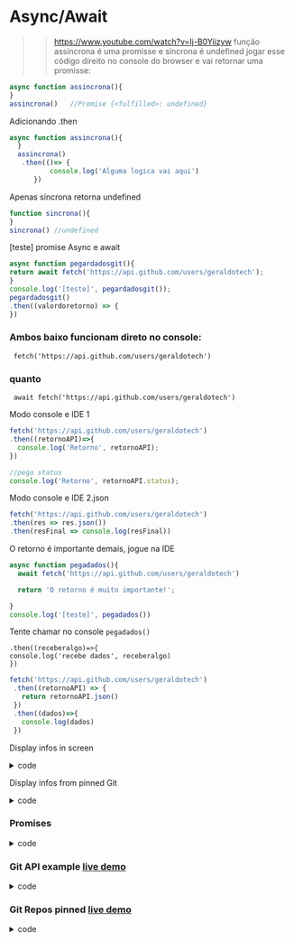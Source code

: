 # Async/Await

>>https://www.youtube.com/watch?v=Ij-B0Yiizyw
função assíncrona é uma promisse e síncrona é undefined 
jogar esse código direito no console do browser e vai retornar uma promisse:

```js
async function assincrona(){
}
assincrona()   //Promise {<fulfilled>: undefined}
```

Adicionando .then
```js
async function assincrona(){
  }
  assincrona()
   .then(()=> {
          console.log('Alguma logica vai aqui')
      })
```

Apenas síncrona retorna undefined

```js
function sincrona(){
}
sincrona() //undefined 

```

[teste] promise Async e await
```js
async function pegardadosgit(){
return await fetch('https://api.github.com/users/geraldotech');
}
console.log('[teste]', pegardadosgit());
pegardadosgit()
.then((valordoretorno) => {
})
```

### Ambos baixo funcionam direto no console:
     fetch('https://api.github.com/users/geraldotech')

### quanto
     await fetch('https://api.github.com/users/geraldotech')


Modo console e IDE 1
```js
fetch('https://api.github.com/users/geraldotech')
.then((retornoAPI)=>{
  console.log('Retorno', retornoAPI);
})

//pega status
console.log('Retorno', retornoAPI.status);
```

Modo console e IDE 2.json
```js
fetch('https://api.github.com/users/geraldotech')
.then(res => res.json())
.then(resFinal => console.log(resFinal))
```


O retorno é importante demais, jogue na IDE

```js
async function pegadados(){
  await fetch('https://api.github.com/users/geraldotech')

  return 'O retorno é muito importante!';

}
console.log('[teste]', pegadados())
```
Tente chamar no console `pegadados()`


```
.then((receberalgo)=>{
console.log('recebe dados', receberalgo)
})
```


```js
fetch('https://api.github.com/users/geraldotech')
 .then((retornoAPI) => {
   return retornoAPI.json()
 })
 .then((dados)=>{
   console.log(dados)
 })
 ```

Display infos in screen

<details>
<summary>code</summary>

```js
// api url
const api_url =
  "https://api.github.com/users/geraldotech";

// Defining async function
async function getapi(url) {
  
  // Storing response
  const response = await fetch(url);
  
  // Storing data in form of JSON
  var data = await response.json();
  console.log(data);
  if (response) {
  }
  show(data);
}
// Calling that async function
getapi(api_url);


function show(data){
  console.log(data.login)
  document.getElementById("root").innerHTML = data.login;
}
```

</details>

Display infos from pinned Git

<details>
<summary>code</summary>

```js
async function getgit(info){
const repos = await fetch('https://gh-pinned-repos.egoist.dev/?username=geraldotech')
.then(res => res.json())
.then(resff => console.log(resff))
}
getgit()
```
</details>

### Promises

<details>
<summary>code</summary>

```js
const promise = new Promise((resolve, reject) => {
  /**
   * Adicionei um setTimeout para falar que
   * essa promise precisa esperar 300
   * milisegundos para retornar (resolve)
   * o seu resultado
   */
   console.log('Olá,');
  setTimeout(() => {
    resolve('mundo!');
  }, 300)
});
promise.then(response => {
  console.log(response);
  });
```
</details>

### Git API example [live demo](https://gmapdev.netlify.app/demo/git_api)
<details>
<summary>code</summary>

```css
 body{
       zoom:120%;
    }
    img{
      width: 100%;
      max-width: 50%;
      margin-left: 25%;
      border-radius: 50%;
    }
    .container {
      display: flex;
      flex-direction:column;
      height: 70vh;
      justify-content: flex-start;
      align-items: center;
      background: rgb(36, 43, 30);
    }

    .box {
      display: flex;
      flex-direction:column;
      align-items: left;
      justify-content: center;
      width: 350px;
      height: 120px;
      margin-top: 60px;
      
    }

```


```html

<div class="container">
<div class="box">
  <span id="img"></span>
  <div>Name: <span id="root"></span></div>
  <div>Bio: <span id="bio"></span></div>
  <div>Blog: <span id="blog"></span></div>
  <div>Location: <span id="location"></span></div>
</div>
</div><!--container-->

```


```js
// api url
const api_url =
	"https://api.github.com/users/geraldotech";

// Defining async function
async function getapi(url) {
	
	// Storing response
	const response = await fetch(url);
	
	// Storing data in form of JSON
	var data = await response.json();
	console.log(data);
	if (response) {
	}
  show(data);
}
// Calling that async function
getapi(api_url);


function show(data){
  console.log(data.login)
  document.getElementById("root").innerHTML = data.name;
  document.getElementById("img").innerHTML = `<img src="${data.avatar_url}" />`;
  document.getElementById("bio").innerHTML = `${data.bio}`;
  document.getElementById("blog").innerHTML = `${data.blog}`;
  document.getElementById("location").innerHTML = `${data.location}`;
  console.log(data.blog)
  
}


```
</details>


### Git Repos pinned [live demo](https://gmapdev.netlify.app/demo/git-repo-pinned)
<details>
<summary>code</summary>

```js

/* html
  <p id="loading">Loading...</p>
  <div id="container"></div>
*/

const api = "https://gh-pinned-repos.egoist.sh/?username=geraldotech";

loadE = document.querySelector("#loading");
container = document.querySelector("#container");

async function get(url){
  response = await fetch(url)
  console.log(response)
  data = await response.json();
  console.log(data)
  

  loadE.classList.add("hide");

   data.map((post)=>{
    const div = document.createElement("div");
    const title = document.createElement("h2");
    const body = document.createElement("p");
    const link = document.createElement("a");
    const img = document.createElement("img");
    img.setAttribute("src", post.image);    
    img.setAttribute("alt", "img post");
   

    title.innerText = post.repo;
    body.innerText =  post.owner;
  //link.setAttribute("href", `${post.link}`);
  link.innerHTML = `<a href="${post.link}">${post.link}</a>`;
  img.innerHTML = `<img src="${post.image}" />`;
    
    div.appendChild(title)
    div.appendChild(body)
    div.appendChild(link)
    div.append(img);
    container.appendChild(div)

  })
}

get(api);

```


</details>